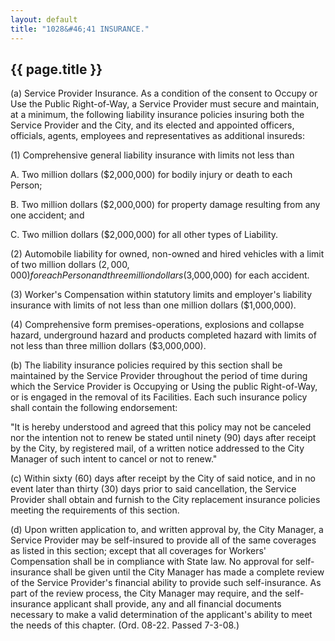 ```yaml
---
layout: default
title: "1028&#46;41 INSURANCE."
---
```


{{ page.title }}
----------------

(a)  Service Provider Insurance. As a condition of the consent to Occupy or Use the Public Right-of-Way, a Service Provider must secure and maintain, at a minimum, the following liability insurance policies insuring both the Service Provider and the City, and its elected and appointed officers, officials, agents, employees and representatives as additional insureds: 

(1) Comprehensive general liability insurance with limits not less than 

   A. Two million dollars ($2,000,000) for bodily injury or death to each Person;

  B. Two million dollars ($2,000,000) for property damage resulting from any one accident; and

  C. Two million dollars ($2,000,000) for all other types of Liability.

(2) Automobile liability for owned, non-owned and hired vehicles with a limit of two million dollars ($2,000,000) for each Person and three million dollars ($3,000,000) for each accident. 

(3)  Worker's Compensation within statutory limits and employer's liability insurance with limits of not less than one million dollars ($1,000,000). 

(4) Comprehensive form premises-operations, explosions and collapse hazard, underground hazard and products completed hazard with limits of not less than three million dollars ($3,000,000). 

(b) The liability insurance policies required by this section shall be maintained by the Service Provider throughout the period of time during which the Service Provider is Occupying or Using the public Right-of-Way, or is engaged in the removal of its Facilities. Each such insurance policy shall contain the following endorsement: 

"It is hereby understood and agreed that this policy may not be canceled nor the intention not to renew be stated until ninety (90) days after receipt by the City, by registered mail, of a written notice addressed to the City Manager of such intent to cancel or not to renew."

(c) Within sixty (60) days after receipt by the City of said notice, and in no event later than thirty (30) days prior to said cancellation, the Service Provider shall obtain and furnish to the City replacement insurance policies meeting the requirements of this section. 

(d) Upon written application to, and written approval by, the City Manager, a Service Provider may be self-insured to provide all of the same coverages as listed in this section; except that all coverages for Workers' Compensation shall be in compliance with State law. No approval for self- insurance shall be given until the City Manager has made a complete review of the Service Provider's financial ability to provide such self-insurance. As part of the review process, the City Manager may require, and the self- insurance applicant shall provide, any and all financial documents necessary to make a valid determination of the applicant's ability to meet the needs of this chapter. (Ord. 08-22. Passed 7-3-08.)